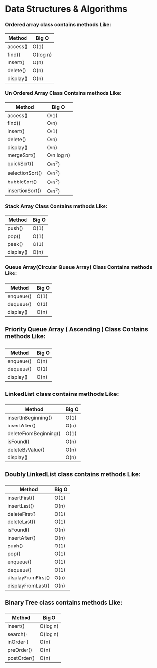 # Data Structures & Algorithms
<h3> Ordered array class contains methods Like:</h3>
<h5>
<table>
    <thead>
        <th>Method</th>
        <th>Big O</th>
    </thead>
    <tbody>
        <tr>
            <td>access()</td>    
            <td>O(1)</td>    
        </tr>
        <tr>
            <td>find()</td>    
            <td>O(log n)</td>    
        </tr>
        <tr>
            <td>insert()</td>    
            <td>O(n)</td>    
        </tr>
        <tr>
            <td>delete()</td>    
            <td>O(n)</td>    
        </tr>
        <tr>
            <td>display()</td>    
            <td>O(n)</td>    
        </tr>
    </tbody>
</table>
</h5>

<h3>Un Ordered Array Class Contains methods Like:</h3>
<h5>
<table>
    <thead>
        <th>Method</th>
        <th>Big O</th>
    </thead>
    <tbody>
        <tr>
            <td>access()</td>    
            <td>O(1)</td>    
        </tr>
        <tr>
            <td>find()</td>    
            <td>O(n)</td>    
        </tr>
        <tr>
            <td>insert()</td>    
            <td>O(1)</td>    
        </tr>
        <tr>
            <td>delete()</td>    
            <td>O(n)</td>    
        </tr>
        <tr>
            <td>display()</td>    
            <td>O(n)</td>    
        </tr>
        <tr>
            <td>mergeSort()</td>    
            <td>O(n log n)</td>    
        </tr>
        <tr>
            <td>quickSort()</td>    
            <td>O(n<sup>2</sup>)</td>    
        </tr>
        <tr>
            <td>selectionSort()</td>    
            <td>O(n<sup>2</sup>)</td>    
        </tr>
        <tr>
            <td>bubbleSort()</td>    
            <td>O(n<sup>2</sup>)</td>    
        </tr>
        <tr>
            <td>insertionSort()</td>    
            <td>O(n<sup>2</sup>)</td>    
        </tr>
    </tbody>
</table>

<h3>Stack Array Class Contains methods Like:</h3>
<h5>
<table>
    <thead>
        <th>Method</th>
        <th>Big O</th>
    </thead>
    <tbody>
        <tr>
            <td>push()</td>    
            <td>O(1)</td>    
        </tr>
        <tr>
            <td>pop()</td>    
            <td>O(1)</td>    
        </tr>
        <tr>
            <td>peek()</td>    
            <td>O(1)</td>    
        </tr>
        <tr>
            <td>display()</td>    
            <td>O(n)</td>    
        </tr>
    </tbody>
</table>


<h3>Queue Array(Circular Queue Array) Class Contains methods Like:<h/3>
<h5>
<table>
    <thead>
        <th>Method</th>
        <th>Big O</th>
    </thead>
    <tbody>
        <tr>
            <td>enqueue()</td>    
            <td>O(1)</td>    
        </tr>
        <tr>
            <td>dequeue()</td>    
            <td>O(1)</td>    
        </tr>
        <tr>
            <td>display()</td>    
            <td>O(n)</td>    
        </tr>
    </tbody>
</table>

<h3>Priority Queue Array ( Ascending ) Class Contains methods Like:<h3>
<h5>
<table>
    <thead>
        <th>Method</th>
        <th>Big O</th>
    </thead>
    <tbody>
        <tr>
            <td>enqueue()</td>    
            <td>O(n)</td>    
        </tr>
        <tr>
            <td>dequeue()</td>    
            <td>O(1)</td>    
        </tr>
        <tr>
            <td>display()</td>    
            <td>O(n)</td>    
        </tr>
    </tbody>
</table>


<h3>LinkedList class contains methods Like:</h3>
<h5>
<table>
    <thead>
        <th>Method</th>
        <th>Big O</th>
    </thead>
    <tbody>
        <tr>
            <td>insertInBeginning()</td>    
            <td>O(1)</td>    
        </tr>
<tr>
            <td>insertAfter()</td>    
            <td>O(n)</td>    
        </tr>
        <tr>
            <td>deleteFromBeginning()</td>    
            <td>O(1)</td>    
        </tr>
        <tr>
            <td>isFound()</td>    
            <td>O(n)</td>    
        </tr>
        <tr>
            <td>deleteByValue()</td>    
            <td>O(n)</td>    
        </tr>
        <tr>
            <td>display()</td>    
            <td>O(n)</td>    
        </tr>
    </tbody>
</table>


<h3>Doubly LinkedList class contains methods Like:</h3>
<h5>
<table>
    <thead>
        <th>Method</th>
        <th>Big O</th>
    </thead>
    <tbody>
        <tr>
            <td>insertFirst()</td>    
            <td>O(1)</td>    
        </tr>
<tr>
            <td>insertLast()</td>    
            <td>O(n)</td>    
        </tr>
        <tr>
            <td>deleteFirst()</td>    
            <td>O(1)</td>    
        </tr>
        <tr>
            <td>deleteLast()</td>    
            <td>O(1)</td>    
        </tr>
        <tr>
            <td>isFound()</td>    
            <td>O(n)</td>    
        </tr>
        <tr>
            <td>insertAfter()</td>    
            <td>O(n)</td>    
        </tr>
        <tr>
            <td>push()</td>    
            <td>O(1)</td>    
        </tr>
        <tr>
            <td>pop()</td>    
            <td>O(1)</td>    
        </tr>
        <tr>
            <td>enqueue()</td>    
            <td>O(1)</td>    
        </tr>
        <tr>
            <td>dequeue()</td>    
            <td>O(1)</td>    
        </tr>
        <tr>
            <td>displayFromFirst()</td>    
            <td>O(n)</td>    
        </tr>
       <tr>
            <td>displayFromLast()</td>    
            <td>O(n)</td>    
        </tr>
    </tbody>
</table>


<h3>Binary Tree class contains methods Like:</h3>
<h5>
<table>
    <thead>
        <th>Method</th>
        <th>Big O</th>
    </thead>
    <tbody>
        <tr>
            <td>insert()</td>    
            <td>O(log n)</td>    
        </tr>
        <tr>
            <td>search()</td>    
            <td>O(log n)</td>    
        </tr>
        <tr>
            <td>inOrder()</td>    
            <td>O(n)</td>    
        </tr>
        <tr>
            <td>preOrder()</td>    
            <td>O(n)</td>    
        </tr>
        <tr>
            <td>postOrder()</td>    
            <td>O(n)</td>    
        </tr>
    </tbody>
</table>

